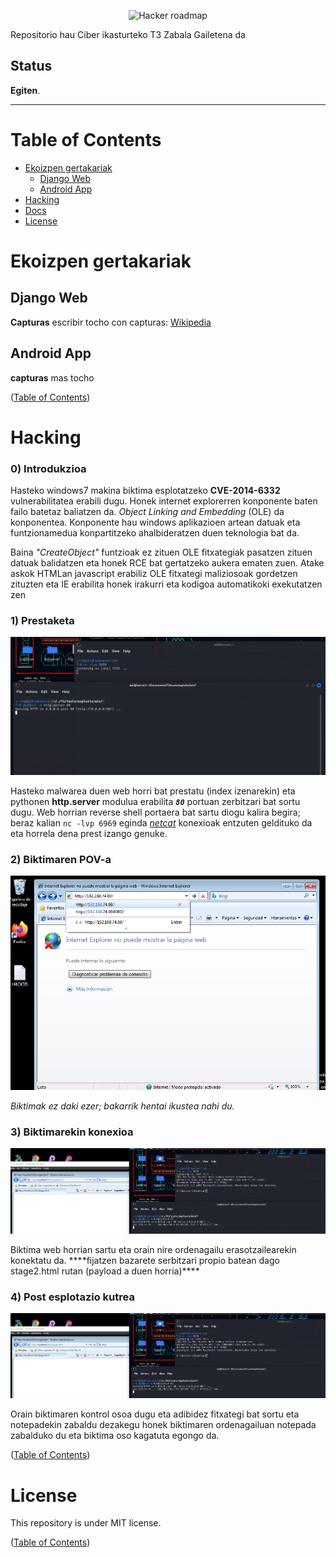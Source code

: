<p align="center">
    <img src="https://imgs.search.brave.com/f2GIz7F2E8MuFYWMNaUXRWuljZ86eIA03L83oLSXFPI/rs:fit:1200:720:1/g:ce/aHR0cHM6Ly9pLnl0/aW1nLmNvbS92aS9I/ZUpHYWZuNnE3QS9t/YXhyZXNkZWZhdWx0/LmpwZw" alt="Hacker roadmap" /><br>
</p>

Repositorio hau Ciber ikasturteko T3 Zabala Gailetena da

## Status

**Egiten**.

----

# Table of Contents

- [Ekoizpen gertakariak](#ekoizpen-gertakariak)
    - [Django Web](#django-web)
    - [Android App](#android-app)
- [Hacking](#hacking)
- [Docs](#Docs)
- [License](#license)


# Ekoizpen gertakariak

## Django Web
**Capturas** escribir tocho con capturas: [Wikipedia](https://en.wikipedia.org/wiki/Operations_security)

## Android App
**capturas** mas tocho

([Table of Contents](#table-of-contents))

# Hacking

### 0) Introdukzioa

Hasteko windows7 makina biktima esplotatzeko **CVE-2014-6332** vulnerabilitatea erabili dugu. Honek internet explorerren konponente baten failo batetaz baliatzen da. *Object Linking and Embedding* (OLE) da konponentea. Konponente hau windows aplikazioen artean datuak eta funtzionamedua konpartitzeko ahalbideratzen duen teknologia bat da.

Baina *"CreateObject"* funtzioak ez zituen OLE fitxategiak pasatzen zituen datuak balidatzen eta honek RCE bat gertatzeko aukera ematen zuen. Atake askok HTMLan javascript erabiliz OLE fitxategi maliziosoak gordetzen zituzten eta IE erabilita honek irakurri eta kodigoa automatikoki exekutatzen zen

### 1) Prestaketa
<p align="center">
    <img src="https://github.com/agerKalboetxeaga/Proyecto2_Ciber/blob/main/Hacking/Capturas/kaliSetup(1).PNG?raw=true">
</p>

Hasteko malwarea duen web horri bat prestatu (index izenarekin) eta pythonen **http.server** modulua erabilita ***``80``*** portuan zerbitzari bat sortu dugu. Web horrian reverse shell portaera bat sartu diogu kalira begira; beraz kalian ``nc -lvp 6969`` eginda *[netcat](https://eternallybored.org/misc/netcat/)* konexioak entzuten geldituko da eta horrela dena prest izango genuke.

### 2) Biktimaren POV-a 
<p align="center">
    <img src="https://github.com/agerKalboetxeaga/Proyecto2_Ciber/blob/main/Hacking/Capturas/internetExplorer(2).PNG">
</p>

*Biktimak ez daki ezer; bakarrik hentai ikustea nahi du.*

### 3) Biktimarekin konexioa
<p align="center">
    <img src="https://github.com/agerKalboetxeaga/Proyecto2_Ciber/blob/main/Hacking/Capturas/pwned(3).PNG">
</p>
Biktima web horrian sartu eta orain nire ordenagailu erasotzailearekin konektatu da.
****fijatzen bazarete serbitzari propio batean dago stage2.html rutan (payload a duen horria)****

### 4) Post esplotazio kutrea
<p align="center">
    <img src="https://github.com/agerKalboetxeaga/Proyecto2_Ciber/blob/main/Hacking/Capturas/pwned(3).PNG">
</p>
Orain biktimaren kontrol osoa dugu eta adibidez fitxategi bat sortu eta notepadekin zabaldu dezakegu honek biktimaren ordenagailuan notepada zabalduko du eta biktima oso kagatuta egongo da.

([Table of Contents](#table-of-contents))

# License

This repository is under MIT license.

([Table of Contents](#table-of-contents))
